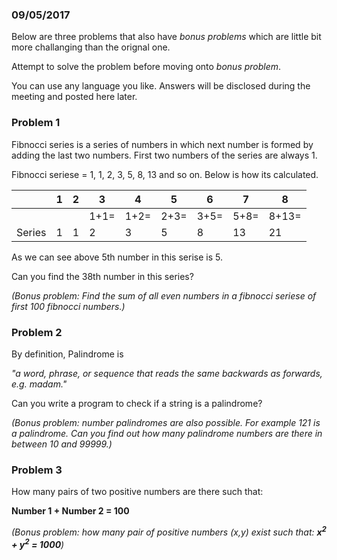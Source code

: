 ### 09/05/2017
Below are three problems that also have *bonus problems* which are little bit more challanging than the orignal one.

Attempt to solve the problem before moving onto *bonus problem*.

You can use any language you like. Answers will be disclosed during the meeting and posted here later.

### Problem 1
Fibnocci series is a series of numbers in which next number is formed by adding the last two numbers. First two numbers of the series are always 1.

Fibnocci seriese = 1, 1, 2, 3, 5, 8, 13 and so on. Below is how its calculated.

| |1|2|3|4|5|6|7|8|
|-|-|-|-|-|-|-|-|-|
||||1+1=|1+2=|2+3=|3+5=|5+8=|8+13=|
|Series|1|1|2|3|5|8|13|21|


As we can see above 5th number in this serise is 5.

Can you find the 38th number in this series?

*(Bonus problem: Find the sum of all even numbers in a fibnocci seriese of first 100 fibnocci numbers.)*


### Problem 2
By definition, Palindrome is

*"a word, phrase, or sequence that reads the same backwards as forwards, e.g. madam."*

Can you write a program to check if a string is a palindrome?

*(Bonus problem: number palindromes are also possible. For example 121 is a palindrome. Can you find out how many palindrome numbers are there in between 10 and 99999.)*


### Problem 3
How many pairs of two positive numbers are there such that:

**Number 1 + Number 2 = 100**

*(Bonus problem: how many pair of positive numbers (x,y) exist such that: **x<sup>2</sup> + y<sup>2</sup> = 1000**)*
